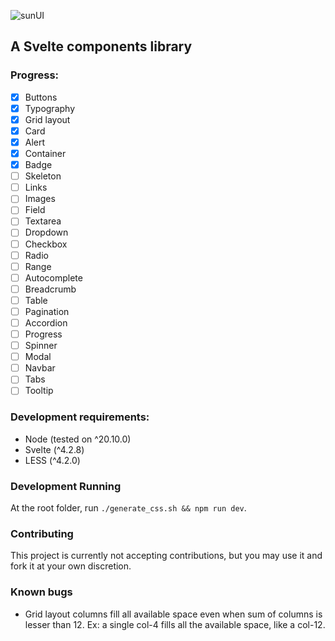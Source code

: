 ![sunUI](https://github.com/vdsbt33/sunui-svelte/assets/25711149/44dc6539-035c-467c-bb45-885649627d64)
## A Svelte components library

### Progress:
- [x] Buttons
- [x] Typography
- [x] Grid layout
- [x] Card
- [x] Alert
- [x] Container
- [x] Badge
- [ ] Skeleton
- [ ] Links
- [ ] Images
- [ ] Field
- [ ] Textarea
- [ ] Dropdown
- [ ] Checkbox
- [ ] Radio
- [ ] Range
- [ ] Autocomplete
- [ ] Breadcrumb
- [ ] Table
- [ ] Pagination
- [ ] Accordion
- [ ] Progress
- [ ] Spinner
- [ ] Modal
- [ ] Navbar
- [ ] Tabs
- [ ] Tooltip

### Development requirements:
- Node (tested on ^20.10.0)
- Svelte (^4.2.8)
- LESS (^4.2.0)

### Development Running 
At the root folder, run `./generate_css.sh && npm run dev`.

### Contributing
This project is currently not accepting contributions, but you may use it and fork it at your own discretion.

### Known bugs
- Grid layout columns fill all available space even when sum of columns is lesser than 12.
Ex: a single col-4 fills all the available space, like a col-12.
